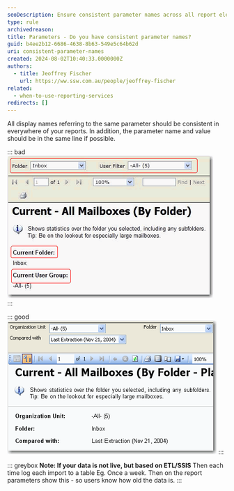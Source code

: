 ```yaml
---
seoDescription: Ensure consistent parameter names across all report elements for clarity and functionality.
type: rule
archivedreason:
title: Parameters - Do you have consistent parameter names?
guid: b4ee2b12-6686-4638-8b63-549e5c64b62d
uri: consistent-parameter-names
created: 2024-08-02T10:40:33.0000000Z
authors:
  - title: Jeoffrey Fischer
    url: https://ww.ssw.com.au/people/jeoffrey-fischer
related:
  - when-to-use-reporting-services
redirects: []
---
```


All display names referring to the same parameter should be consistent in everywhere of your reports. In addition, the parameter name and value should be in the same line if possible.

<!--endintro-->

::: bad  
![Figure: Bad example - Inconsistent parameter names](ParameterName_Bad.gif)  
:::

::: good  
![Figure: Good example - Consistent parameter names](ParameterName_Good.gif)
:::

::: greybox
**Note: If your data is not live, but based on ETL/SSIS**
Then each time log each import to a table Eg. Once a week. Then on the report parameters show this - so users know how old the data is.
:::
